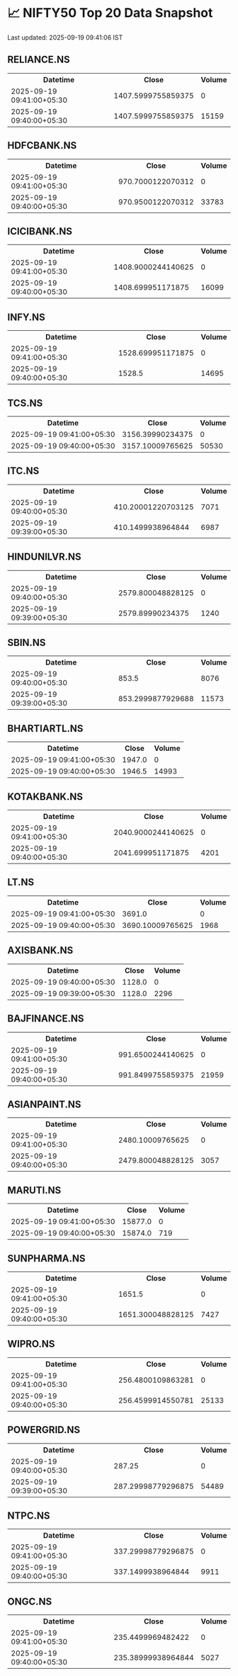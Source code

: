 # 📈 NIFTY50 Top 20 Data Snapshot

Last updated: 2025-09-19 09:41:06 IST

## RELIANCE.NS

<table>
  <tr><th>Datetime</th><th>Close</th><th>Volume</th></tr>
  <tr><td>2025-09-19 09:41:00+05:30</td><td>1407.5999755859375</td><td>0</td></tr>
  <tr><td>2025-09-19 09:40:00+05:30</td><td>1407.5999755859375</td><td>15159</td></tr>
</table>

## HDFCBANK.NS

<table>
  <tr><th>Datetime</th><th>Close</th><th>Volume</th></tr>
  <tr><td>2025-09-19 09:41:00+05:30</td><td>970.7000122070312</td><td>0</td></tr>
  <tr><td>2025-09-19 09:40:00+05:30</td><td>970.9500122070312</td><td>33783</td></tr>
</table>

## ICICIBANK.NS

<table>
  <tr><th>Datetime</th><th>Close</th><th>Volume</th></tr>
  <tr><td>2025-09-19 09:41:00+05:30</td><td>1408.9000244140625</td><td>0</td></tr>
  <tr><td>2025-09-19 09:40:00+05:30</td><td>1408.699951171875</td><td>16099</td></tr>
</table>

## INFY.NS

<table>
  <tr><th>Datetime</th><th>Close</th><th>Volume</th></tr>
  <tr><td>2025-09-19 09:41:00+05:30</td><td>1528.699951171875</td><td>0</td></tr>
  <tr><td>2025-09-19 09:40:00+05:30</td><td>1528.5</td><td>14695</td></tr>
</table>

## TCS.NS

<table>
  <tr><th>Datetime</th><th>Close</th><th>Volume</th></tr>
  <tr><td>2025-09-19 09:41:00+05:30</td><td>3156.39990234375</td><td>0</td></tr>
  <tr><td>2025-09-19 09:40:00+05:30</td><td>3157.10009765625</td><td>50530</td></tr>
</table>

## ITC.NS

<table>
  <tr><th>Datetime</th><th>Close</th><th>Volume</th></tr>
  <tr><td>2025-09-19 09:40:00+05:30</td><td>410.20001220703125</td><td>7071</td></tr>
  <tr><td>2025-09-19 09:39:00+05:30</td><td>410.1499938964844</td><td>6987</td></tr>
</table>

## HINDUNILVR.NS

<table>
  <tr><th>Datetime</th><th>Close</th><th>Volume</th></tr>
  <tr><td>2025-09-19 09:40:00+05:30</td><td>2579.800048828125</td><td>0</td></tr>
  <tr><td>2025-09-19 09:39:00+05:30</td><td>2579.89990234375</td><td>1240</td></tr>
</table>

## SBIN.NS

<table>
  <tr><th>Datetime</th><th>Close</th><th>Volume</th></tr>
  <tr><td>2025-09-19 09:40:00+05:30</td><td>853.5</td><td>8076</td></tr>
  <tr><td>2025-09-19 09:39:00+05:30</td><td>853.2999877929688</td><td>11573</td></tr>
</table>

## BHARTIARTL.NS

<table>
  <tr><th>Datetime</th><th>Close</th><th>Volume</th></tr>
  <tr><td>2025-09-19 09:41:00+05:30</td><td>1947.0</td><td>0</td></tr>
  <tr><td>2025-09-19 09:40:00+05:30</td><td>1946.5</td><td>14993</td></tr>
</table>

## KOTAKBANK.NS

<table>
  <tr><th>Datetime</th><th>Close</th><th>Volume</th></tr>
  <tr><td>2025-09-19 09:41:00+05:30</td><td>2040.9000244140625</td><td>0</td></tr>
  <tr><td>2025-09-19 09:40:00+05:30</td><td>2041.699951171875</td><td>4201</td></tr>
</table>

## LT.NS

<table>
  <tr><th>Datetime</th><th>Close</th><th>Volume</th></tr>
  <tr><td>2025-09-19 09:41:00+05:30</td><td>3691.0</td><td>0</td></tr>
  <tr><td>2025-09-19 09:40:00+05:30</td><td>3690.10009765625</td><td>1968</td></tr>
</table>

## AXISBANK.NS

<table>
  <tr><th>Datetime</th><th>Close</th><th>Volume</th></tr>
  <tr><td>2025-09-19 09:40:00+05:30</td><td>1128.0</td><td>0</td></tr>
  <tr><td>2025-09-19 09:39:00+05:30</td><td>1128.0</td><td>2296</td></tr>
</table>

## BAJFINANCE.NS

<table>
  <tr><th>Datetime</th><th>Close</th><th>Volume</th></tr>
  <tr><td>2025-09-19 09:41:00+05:30</td><td>991.6500244140625</td><td>0</td></tr>
  <tr><td>2025-09-19 09:40:00+05:30</td><td>991.8499755859375</td><td>21959</td></tr>
</table>

## ASIANPAINT.NS

<table>
  <tr><th>Datetime</th><th>Close</th><th>Volume</th></tr>
  <tr><td>2025-09-19 09:41:00+05:30</td><td>2480.10009765625</td><td>0</td></tr>
  <tr><td>2025-09-19 09:40:00+05:30</td><td>2479.800048828125</td><td>3057</td></tr>
</table>

## MARUTI.NS

<table>
  <tr><th>Datetime</th><th>Close</th><th>Volume</th></tr>
  <tr><td>2025-09-19 09:41:00+05:30</td><td>15877.0</td><td>0</td></tr>
  <tr><td>2025-09-19 09:40:00+05:30</td><td>15874.0</td><td>719</td></tr>
</table>

## SUNPHARMA.NS

<table>
  <tr><th>Datetime</th><th>Close</th><th>Volume</th></tr>
  <tr><td>2025-09-19 09:41:00+05:30</td><td>1651.5</td><td>0</td></tr>
  <tr><td>2025-09-19 09:40:00+05:30</td><td>1651.300048828125</td><td>7427</td></tr>
</table>

## WIPRO.NS

<table>
  <tr><th>Datetime</th><th>Close</th><th>Volume</th></tr>
  <tr><td>2025-09-19 09:41:00+05:30</td><td>256.4800109863281</td><td>0</td></tr>
  <tr><td>2025-09-19 09:40:00+05:30</td><td>256.4599914550781</td><td>25133</td></tr>
</table>

## POWERGRID.NS

<table>
  <tr><th>Datetime</th><th>Close</th><th>Volume</th></tr>
  <tr><td>2025-09-19 09:40:00+05:30</td><td>287.25</td><td>0</td></tr>
  <tr><td>2025-09-19 09:39:00+05:30</td><td>287.29998779296875</td><td>54489</td></tr>
</table>

## NTPC.NS

<table>
  <tr><th>Datetime</th><th>Close</th><th>Volume</th></tr>
  <tr><td>2025-09-19 09:41:00+05:30</td><td>337.29998779296875</td><td>0</td></tr>
  <tr><td>2025-09-19 09:40:00+05:30</td><td>337.1499938964844</td><td>9911</td></tr>
</table>

## ONGC.NS

<table>
  <tr><th>Datetime</th><th>Close</th><th>Volume</th></tr>
  <tr><td>2025-09-19 09:41:00+05:30</td><td>235.4499969482422</td><td>0</td></tr>
  <tr><td>2025-09-19 09:40:00+05:30</td><td>235.38999938964844</td><td>5027</td></tr>
</table>

